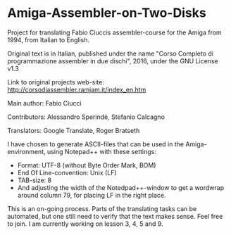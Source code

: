 # Amiga-Assembler-on-Two-Disks
Project for translating Fabio Ciuccis assembler-course for the Amiga from 1994, from Italian to English.

Original text is in Italian, published under the name "Corso Completo di programmazione assembler in due dischi", 2016, under the GNU License v1.3

Link to original projects web-site: http://corsodiassembler.ramjam.it/index_en.htm

Main author: Fabio Ciucci

Contributors: Alessandro Sperindé, Stefanio Calcagno

Translators:
Google Translate, Roger Bratseth

I have chosen to generate ASCII-files that can be used in the Amiga-environment, using Notepad++ with these settings:
- Format: UTF-8 (without Byte Order Mark, BOM)
- End Of Line-convention: Unix (LF)
- TAB-size: 8
- And adjusting the width of the Notedpad++-window to get a wordwrap around column 79, for placing LF in the right place.

This is an on-going process. Parts of the translating tasks can be automated, but one still need to verify that the text makes sense.
Feel free to join. I am currently working on lesson 3, 4, 5 and 9.
